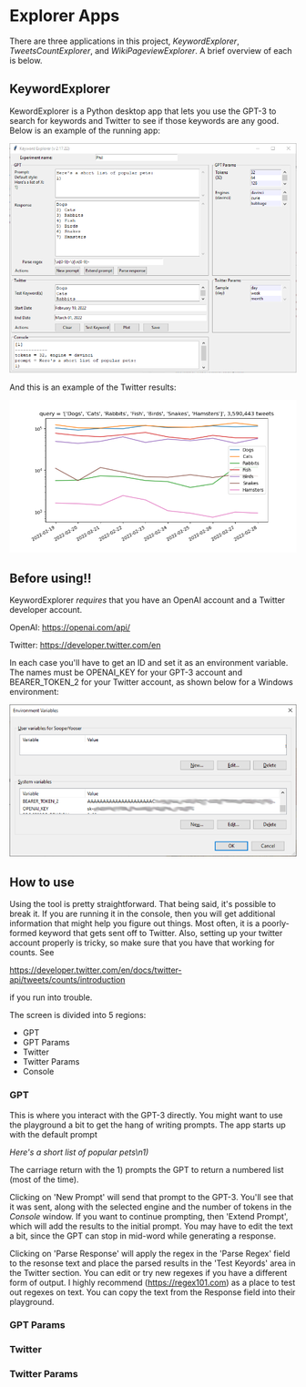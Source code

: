 Explorer Apps
====================================
There are three applications in this project, _KeywordExplorer_, _TweetsCountExplorer_, and _WikiPageviewExplorer_. A brief overview of each is below. 

## KeywordExplorer

KewordExplorer is a Python desktop app that lets you use the GPT-3 to search for keywords and Twitter to see if those keywords are any good. Below is an example of the running app:

![KeywordExporer](./images/app.png)

And this is an example of the Twitter results:

![Tweets for pets](./images/example_plot.png)

## Before using!!
KeywordExplorer *requires* that you have an OpenAI account and a Twitter developer account.

OpenAI: https://openai.com/api/

Twitter: https://developer.twitter.com/en

In each case you'll have to get an ID and set it as an environment variable. The names must be OPENAI_KEY for your GPT-3 account and BEARER_TOKEN_2 for your Twitter account, as shown below for a Windows environment:

![Environment variables](./images/environment_vars.png)

## How to use

Using the tool is pretty straightforward. That being said, it's possible to break it. If you are running it in the console, then you will get additional information that might help you figure out things. Most often, it is a poorly-formed keyword that gets sent off to Twitter. Also, setting up your twitter account properly is tricky, so make sure that you have that working for counts. See 

https://developer.twitter.com/en/docs/twitter-api/tweets/counts/introduction

if you run into trouble.

The screen is divided into 5 regions:
- GPT
- GPT Params
- Twitter
- Twitter Params
- Console

### GPT
This is where you interact with the GPT-3 directly. You might want to use the playground a bit to get the hang of writing prompts. The app starts up with the default prompt 

_Here's a short list of popular pets\n1)_

The carriage return with the 1) prompts the GPT to return a numbered list (most of the time). 

Clicking on 'New Prompt' will send that prompt to the GPT-3. You'll see that it was sent, along with the selected engine and the number of tokens in the *Console* window. If you want to continue prompting, then 'Extend Prompt', which will add the results to the initial prompt. You may have to edit the text a bit, since the GPT can stop in mid-word while generating a response.

Clicking on 'Parse Response' will apply the regex in the 'Parse Regex' field to the resonse text and place the parsed results in the 'Test Keyords' area in the Twitter section. You can edit or try new regexes if you have a different form of output. I highly recommend (https://regex101.com) as a place to test out regexes on text. You can copy the text from the Response field into their playground.

### GPT Params

### Twitter

### Twitter Params
